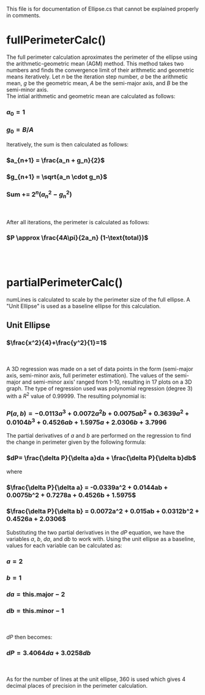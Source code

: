 This file is for documentation of Ellipse.cs that cannot be explained properly in comments.

# fullPerimeterCalc()
The full perimeter calculation aproximates the perimeter of the ellipse using the arithmetic-geometric mean (AGM) method. This method takes two numbers and finds the
convergence limit of their arithmetic and geometric means iteratively. Let $n$ be the iteration step number, $a$ be the arithmetic mean, $g$ be the geometric mean, 
$A$ be the semi-major axis, and $B$ be the semi-minor axis.  
The intial arithmetic and geometric mean are calculated as follows:

### $a_0 = 1$
### $g_0 = B/A$

Iteratively, the sum is then calculated as follows:

### $a_{n+1} = \frac{a_n + g_n}{2}$
### $g_{n+1} = \sqrt{a_n \cdot g_n}$

### $\text{Sum} \text{ += } 2^n (a^{2}_n - g^{2}_n)$
\
\
After all iterations, the perimeter is calculated as follows:

### $P \approx \frac{4A\pi}{2a_n} (1-\text{total})$  
<br><br/>
# partialPerimeterCalc()
numLines is calculated to scale by the perimeter size of the full ellipse. A "Unit Ellipse" is used as a baseline ellipse for this calculation.

## Unit Ellipse
### $\frac{x^2}{4}+\frac{y^2}{1}=1$
<br><br/>
A 3D regression was made on a set of data points in the form (semi-major axis, semi-minor axis, full perimeter estimation). The values of the semi-major and semi-minor axis' 
ranged from 1-10, resulting in 17 plots on a 3D graph. The type of regression used was polynomial regression (degree 3) with a $R^2$ value of 0.99999. The resulting polynomial is:

### $P(a,b)=-0.0113a^3 + 0.0072a^2 b + 0.0075ab^2 + 0.3639a^2 + 0.0104b^3 + 0.4526ab + 1.5975a + 2.0306b + 3.7996$

The partial derivatives of $a$ and $b$ are performed on the regression to find the change in perimeter given by the following formula:

### $dP= \frac{\delta P}{\delta a}da + \frac{\delta P}{\delta b}db$

where

### $\frac{\delta P}{\delta a} = -0.0339a^2 + 0.0144ab + 0.0075b^2 + 0.7278a + 0.4526b + 1.5975$  
### $\frac{\delta P}{\delta b} = 0.0072a^2 + 0.015ab + 0.0312b^2 + 0.4526a + 2.0306$

Substituting the two partial derivatives in the $dP$ equation, we have the variables $a\text{, } b\text{, } da\text{, and } db$ to work with. Using the unit ellipse
as a baseline, values for each variable can be calculated as:

### $a=2$  
### $b=1$  
### $da=\text{this.major}-2$  
### $db=\text{this.minor}-1$
\
\
$dP$ then becomes:

### $dP=3.4064da + 3.0258db$
\
\
As for the number of lines at the unit ellipse, 360 is used which gives 4 decimal places of precision in the perimeter calculation.
